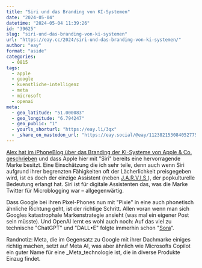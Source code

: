 ```yaml
---
title: "Siri und das Branding von KI-Systemen"
date: "2024-05-04"
datetime: "2024-05-04 11:39:26"
id: "39625"
slug: "siri-und-das-branding-von-ki-systemen"
url: "https://eay.cc/2024/siri-und-das-branding-von-ki-systemen/"
author: "eay"
format: "aside"
categories:
  - 0815
tags:
  - apple
  - google
  - kuenstliche-intelligenz
  - meta
  - microsoft
  - openai
meta:
  - geo_latitude: "51.000083"
  - geo_longitude: "6.794247"
  - geo_public: "1"
  - yourls_shorturl: "https://eay.li/3qx"
  - _share_on_mastodon_url: "https://eay.social/@eay/112382153084052775"
---
```


[Alex hat im iPhoneBlog über das Branding der KI-Systeme von Apple & Co. geschrieben](https://www.iphoneblog.de/2024/05/02/apples-zukunftige-ki-systeme-besitzen-bereits-ein-branding/) und dass Apple hier mit "Siri" bereits eine hervorragende Marke besitzt. Eine Einschätzung die ich sehr teile, denn auch wenn Siri aufgrund ihrer begrenzten Fähigkeiten oft der Lächerlichkeit preisgegeben wird, ist es doch der einzige Assistent (neben [J.A.R.V.I.S.](https://en.wikipedia.org/wiki/J.A.R.V.I.S.)), der popkulturelle Bedeutung erlangt hat. Siri ist für digitale Assistenten das, was die Marke Twitter für Microblogging war – allgegenwärtig.

Dass Google bei ihren Pixel-Phones nun mit "Pixie" in eine auch phonetisch ähnliche Richtung geht, ist der richtige Schritt. Allen voran wenn man sich Googles katastrophale Markenstrategie ansieht (was mal ein eigener Post sein müsste). Und OpenAI lernt es wohl auch noch: Auf das viel zu technische "ChatGPT" und "DALL•E" folgte immerhin schon "[Sora](https://openai.com/index/sora)“.

Randnotiz: Meta, die im Gegensatz zu Google mit ihrer Dachmarke einiges richtig machen, setzt auf Meta AI, was aber ähnlich wie Microsofts Copilot ein guter Name für eine _Meta_technologie ist, die in diverse Produkte Einzug findet.
